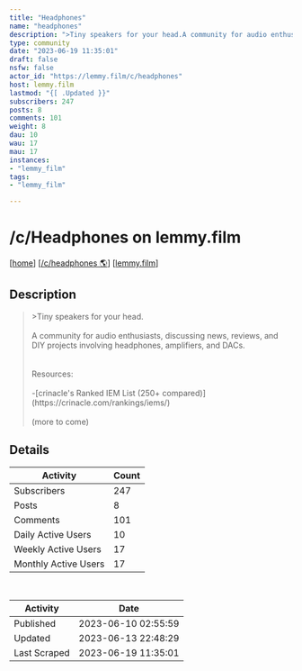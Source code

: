 ```yaml
---
title: "Headphones" 
name: "headphones"
description: ">Tiny speakers for your head.A community for audio enthusiasts, discussing news, reviews, and DIY projects involving headphones, amplifiers, and DACs.Resources:-[crinacle's Ranked IEM List (250+ compared)](https://crinacle.com/rankings/iems/)(more to come)"
type: community
date: "2023-06-19 11:35:01"
draft: false
nsfw: false
actor_id: "https://lemmy.film/c/headphones"
host: lemmy.film
lastmod: "{[ .Updated }}"
subscribers: 247
posts: 8
comments: 101
weight: 8
dau: 10
wau: 17
mau: 17
instances:
- "lemmy_film"
tags: 
- "lemmy_film"

---
```


# /c/Headphones on lemmy.film

[[home](/)]
[[/c/headphones 🌎](https://lemmy.film/c/headphones)]
[[lemmy.film](/instances/lemmy_film)]


## Description 

<blockquote class="description">
>Tiny speakers for your head.<br><br>A community for audio enthusiasts, discussing news, reviews, and DIY projects involving headphones, amplifiers, and DACs.<br><br><br>Resources:<br><br>-[crinacle's Ranked IEM List (250+ compared)](https://crinacle.com/rankings/iems/)<br><br>(more to come)
</blockquote>


## Details

| Activity | Count  |
|----------------------|---|
| Subscribers          | 247 |
| Posts                | 8  |
| Comments             | 101  |
| Daily Active Users   | 10  |
| Weekly Active Users  | 17  |
| Monthly Active Users | 17  |

<br>

| Activity | Date |
|----------------------|---|
| Published            | 2023-06-10 02:55:59 |
| Updated              | 2023-06-13 22:48:29 |
| Last Scraped         | 2023-06-19 11:35:01 |
